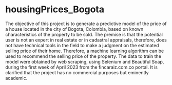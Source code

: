 # housingPrices_Bogota
The objective of this project is to generate a predictive model of the price of a house located in the city of Bogota, Colombia, based on known characteristics of the property to be sold. The premise is that the potential user is not an expert in real estate or in cadastral appraisals, therefore, does not have technical tools in the field to make a judgment on the estimated selling price of their home. Therefore, a machine learning algorithm can be used to recommend the selling price of the property. The data to train the model were obtained by web scraping, using Selenium and Beautiful Soap, during the first week of April 2023 from the fincaraiz.com.co portal. It is clarified that the project has no commercial purposes but eminently academic. 
